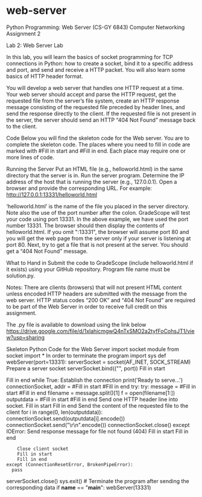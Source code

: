 # web-server
Python Programming: Web Server (CS-GY 6843)
Computer Networking Assignment 2

Lab 2: Web Server Lab
 
In this lab, you will learn the basics of socket programming for TCP connections in Python: how to create a socket, bind it to a specific address and port, and send and receive a HTTP packet. You will also learn some basics of HTTP header format.
 
You will develop a web server that handles one HTTP request at a time. Your web server should accept and parse the HTTP request, get the requested file from the server’s file system, create an HTTP response message consisting of the requested file preceded by header lines, and send the response directly to the client. If the requested file is not present in the server, the server should send an HTTP “404 Not Found” message back to the client.
 
Code
Below you will find the skeleton code for the Web server. You are to complete the skeleton code. The places where you need to fill in code are marked with #Fill in start and #Fill in end. Each place may require one or more lines of code.
 
Running the Server
Put an HTML file (e.g., helloworld.html) in the same directory that the server is in. Run the server program. Determine the IP address of the host that is running the server (e.g., 127.0.0.1). Open a browser and provide the corresponding URL. For example:
http://127.0.0.1:13331/helloworld.html
 
‘helloworld.html’ is the name of the file you placed in the server directory. Note also the use of the port number after the colon. GradeScope will test your code using port 13331. In the above example, we have used the port number 13331. The browser should then display the contents of helloworld.html. If you omit ":13331", the browser will assume port 80 and you will get the web page from the server only if your server is listening at port 80. Next, try to get a file that is not present at the server. You should get a “404 Not Found” message.
 
What to Hand in
Submit the code to GradeScope (include helloworld.html if it exists) using your GitHub repository. Program file name must be solution.py.
 
Notes:
There are clients (browsers) that will not present HTML content unless encoded HTTP headers are submitted with the message from the web server.
HTTP status codes “200 OK” and “404 Not Found” are required to be part of the Web Server in order to receive full credit on this assignment.
 
The .py file is available to download using the link below
https://drive.google.com/file/d/1xlahicmgwQ4nTxSMO2a2tyfFoCohsJT1/view?usp=sharing

Skeleton Python Code for the Web Server
import socket module
from socket import *
In order to terminate the program
import sys
def webServer(port=13331):
  serverSocket = socket(AF_INET, SOCK_STREAM)
  Prepare a server socket
  serverSocket.bind(("", port))
  Fill in start
 
  Fill in end
  while True:
    Establish the connection
    print('Ready to serve...')
    connectionSocket, addr = #Fill in start      #Fill in end
    try:
      try:
        message = #Fill in start    #Fill in end
        filename = message.split()[1]
        f = open(filename[1:])
        outputdata = #Fill in start     #Fill in end
        Send one HTTP header line into socket.
        Fill in start
        Fill in end
        Send the content of the requested file to the client
        for i in range(0, len(outputdata)):
          connectionSocket.send(outputdata[i].encode())
        connectionSocket.send("\r\n".encode())
        connectionSocket.close()
      except IOError:
        Send response message for file not found (404)
        Fill in start
        Fill in end

        Close client socket
        Fill in start
        Fill in end
    except (ConnectionResetError, BrokenPipeError):
      pass
  serverSocket.close()
  sys.exit()  # Terminate the program after sending the corresponding data
if __name__ == "__main__":
  webServer(13331)
